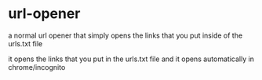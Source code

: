 # url-opener
a normal url opener that simply opens the links that you put inside of the urls.txt file 

it opens the links that you put in the urls.txt file and it opens automatically in chrome/incognito
